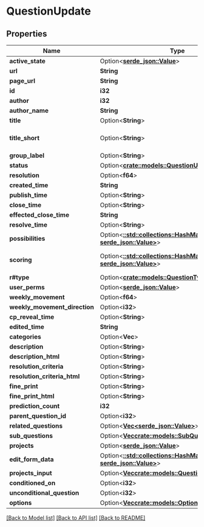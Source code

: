 # QuestionUpdate

## Properties

Name | Type | Description | Notes
------------ | ------------- | ------------- | -------------
**active_state** | Option<[**serde_json::Value**](.md)> |  | [readonly]
**url** | **String** |  | [readonly]
**page_url** | **String** |  | [readonly]
**id** | **i32** |  | [readonly]
**author** | **i32** |  | [readonly]
**author_name** | **String** |  | [readonly]
**title** | Option<**String**> |  | [optional]
**title_short** | Option<**String**> |  | [optional][default to ]
**group_label** | Option<**String**> |  | [optional]
**status** | Option<[**crate::models::QuestionUpdateStatusEnum**](QuestionUpdateStatusEnum.md)> |  | [optional]
**resolution** | Option<**f64**> |  | [readonly]
**created_time** | **String** |  | [readonly]
**publish_time** | Option<**String**> |  | [optional]
**close_time** | Option<**String**> |  | [optional]
**effected_close_time** | **String** |  | [readonly]
**resolve_time** | Option<**String**> |  | [optional]
**possibilities** | Option<[**::std::collections::HashMap<String, serde_json::Value>**](serde_json::Value.md)> |  | [optional]
**scoring** | Option<[**::std::collections::HashMap<String, serde_json::Value>**](serde_json::Value.md)> |  | [optional][default to {}]
**r#type** | Option<[**crate::models::QuestionTypes**](QuestionTypes.md)> |  | [optional]
**user_perms** | Option<[**serde_json::Value**](.md)> |  | [readonly]
**weekly_movement** | Option<**f64**> |  | [optional]
**weekly_movement_direction** | Option<**i32**> |  | [optional]
**cp_reveal_time** | Option<**String**> |  | [optional]
**edited_time** | **String** |  | [readonly]
**categories** | Option<**Vec<String>**> |  | [optional]
**description** | Option<**String**> |  | [optional]
**description_html** | Option<**String**> |  | [optional]
**resolution_criteria** | Option<**String**> |  | [optional]
**resolution_criteria_html** | Option<**String**> |  | [optional]
**fine_print** | Option<**String**> |  | [optional]
**fine_print_html** | Option<**String**> |  | [optional]
**prediction_count** | **i32** |  | [readonly]
**parent_question_id** | Option<**i32**> |  | [optional]
**related_questions** | Option<[**Vec<serde_json::Value>**](serde_json::Value.md)> |  | [optional]
**sub_questions** | Option<[**Vec<crate::models::SubQuestionUpdate>**](SubQuestionUpdate.md)> |  | [optional]
**projects** | Option<[**serde_json::Value**](.md)> |  | [readonly]
**edit_form_data** | Option<[**::std::collections::HashMap<String, serde_json::Value>**](serde_json::Value.md)> |  | [optional]
**projects_input** | Option<[**Vec<crate::models::QuestionProject>**](QuestionProject.md)> |  | [optional]
**conditioned_on** | Option<**i32**> |  | [optional]
**unconditional_question** | Option<**i32**> |  | [optional]
**options** | Option<[**Vec<crate::models::Option>**](Option.md)> |  | [optional]

[[Back to Model list]](../README.md#documentation-for-models) [[Back to API list]](../README.md#documentation-for-api-endpoints) [[Back to README]](../README.md)


